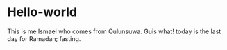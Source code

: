 # Hello-world 

This is me Ismael who comes from Qulunsuwa. 
Guis what! today is the last day for Ramadan; fasting. 
